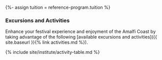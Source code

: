 {%- assign tuition = reference-program.tuition %}

### Excursions and Activities

Enhance your festival experience and enjoyment of the Amalfi Coast by taking advantage of the following [available excursions and activities]({{ site.baseurl }}{% link activities.md %}).

{% include site/institute/activity-table.md %}

